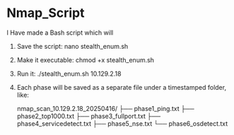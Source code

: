 # Nmap_Script

I Have made a Bash script which will 


1. Save the script: nano stealth_enum.sh
2. Make it executable: chmod +x stealth_enum.sh
3. Run it: ./stealth_enum.sh 10.129.2.18
4. Each phase will be saved as a separate file under a timestamped folder, like:

   
   nmap_scan_10.129.2.18_20250416/
├── phase1_ping.txt
├── phase2_top1000.txt
├── phase3_fullport.txt
├── phase4_servicedetect.txt
├── phase5_nse.txt
└── phase6_osdetect.txt


